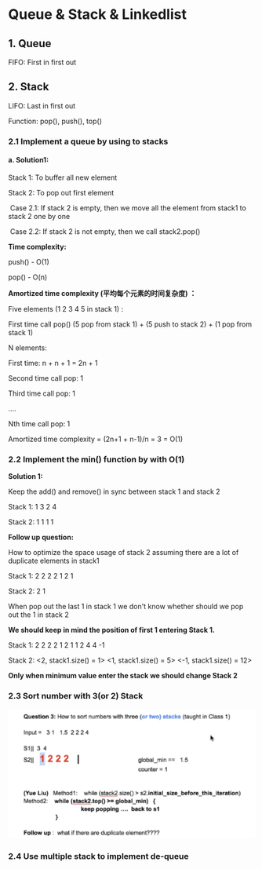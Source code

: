 # Queue & Stack & Linkedlist

## 1. Queue

FIFO: First in first out



## 2. Stack

LIFO: Last in first out

Function: pop(), push(), top()

### 2.1 Implement a queue by using to stacks

#### a. Solution1:

Stack 1: To buffer all new element

Stack 2: To pop out first element

​				Case 2.1: If stack 2 is empty, then we move all the element from stack1 to stack 2 one by one

​				Case 2.2: If stack 2 is not empty, then we call stack2.pop()

**Time complexity:** 

push() - O(1)

pop() - O(n)

**Amortized time complexity (平均每个元素的时间复杂度) ：**

Five elements (1 2 3 4 5 in stack 1) :

First time call pop() (5 pop from stack 1) + (5 push to stack 2) + (1 pop from stack 1)

N elements:

First time: n + n + 1 = 2n + 1

Second time call pop: 1

Third time call pop: 1

....

Nth time call pop: 1

Amortized time complexity = (2n+1 + n-1)/n  = 3 = O(1)



### 2.2 Implement the min() function by with O(1)

**Solution 1:**

Keep the add() and remove() in sync between stack 1 and stack 2

Stack 1: 1 3 2 4

Stack 2: 1 1 1 1

**Follow up question:**

How to optimize the space usage of stack 2 assuming there are a lot of duplicate elements in stack1

Stack 1: 2 2 2 2 1 2 1

Stack 2: 2 1

When pop out the last 1 in stack 1 we don't know whether should we pop out the 1 in stack 2

**We should keep in mind the position of first 1 entering Stack 1.** 

Stack 1: 2 2 2 2 1 2 1 1 2 4 4 -1

Stack 2: <2, stack1.size() = 1>  <1, stack1.size() = 5> <-1, stack1.size() = 12>

**Only when minimum value enter the stack we should change Stack 2**

### 2.3 Sort number with 3(or 2) Stack

 <div align=center><img width="600"  src="./Pictures/Data_Structure/6.png"/></div>

### 2.4 Use multiple stack to implement de-queue

